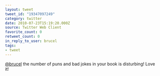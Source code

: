 ```yaml
---
layout: tweet
tweet_id: "19347097249"
category: twitter
date: 2010-07-23T15:19:20.000Z
source: Twitter Web Client
favorite_count: 0
retweet_count: 0
in_reply_to_user: brucel
tags:
- tweet
---
```


[@brucel](https://twitter.com/@brucel) the number of puns and bad jokes in your book is disturbing! Love it!
